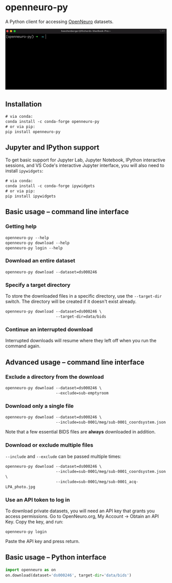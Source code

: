 # openneuro-py

A Python client for accessing [OpenNeuro](https://openneuro.org)
datasets.

![openneuro-py in action](https://raw.githubusercontent.com/hoechenberger/openneuro-py/main/openneuro-py.gif)

## Installation

```shell
# via conda:
conda install -c conda-forge openneuro-py
# or via pip:
pip install openneuro-py
```

## Jupyter and IPython support

To get basic support for Jupyter Lab, Jupyter Notebook, IPython interactive
sessions, and VS Code's interactive Jupyter interface, you will also need to
install `ipywidgets`:

```shell
# via conda:
conda install -c conda-forge ipywidgets
# or via pip:
pip install ipywidgets
```

## Basic usage – command line interface

### Getting help

```shell
openneuro-py --help
openneuro-py download --help
openneuro-py login --help
```

### Download an entire dataset

```shell
openneuro-py download --dataset=ds000246
```

### Specify a target directory

To store the downloaded files in a specific directory, use the
`--target-dir` switch. The directory will be created if it doesn't exist
already.

```shell
openneuro-py download --dataset=ds000246 \
                      --target-dir=data/bids
```

### Continue an interrupted download

Interrupted downloads will resume where they left off when you run the command
again.

## Advanced usage – command line interface

### Exclude a directory from the download

```shell
openneuro-py download --dataset=ds000246 \
                      --exclude=sub-emptyroom
```

### Download only a single file

```shell
openneuro-py download --dataset=ds000246 \
                      --include=sub-0001/meg/sub-0001_coordsystem.json
```

Note that a few essential BIDS files are **always** downloaded in addition.

### Download or exclude multiple files

`--include` and `--exclude` can be passed multiple times:

```shell
openneuro-py download --dataset=ds000246 \
                      --include=sub-0001/meg/sub-0001_coordsystem.json \
                      --include=sub-0001/meg/sub-0001_acq-LPA_photo.jpg
```

### Use an API token to log in

To download private datasets, you will need an API key that grants you access
permissions. Go to OpenNeuro.org, My Account → Obtain an API Key. Copy the key,
and run:

```shell
openneuro-py login
```

Paste the API key and press return.

## Basic usage – Python interface

```python
import openneuro as on
on.download(dataset='ds000246', target-dir='data/bids')
```
